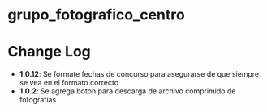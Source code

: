 # grupo_fotografico_centro

# Change Log
- **1.0.12**: Se formate fechas de concurso para asegurarse de que siempre se vea en el formato correcto
- **1.0.2**: Se agrega boton para descarga de archivo comprimido de fotografias